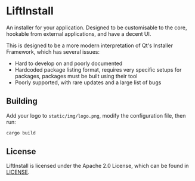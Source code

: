 LiftInstall
===========

An installer for your application. Designed to be customisable to the core, hookable from external
 applications, and have a decent UI.

This is designed to be a more modern interpretation of Qt's Installer Framework, which has several issues:
- Hard to develop on and poorly documented
- Hardcoded package listing format, requires very specific setups for packages, packages must be built
    using their tool
- Poorly supported, with rare updates and a large list of bugs

Building
--------

Add your logo to `static/img/logo.png`, modify the configuration file, then run:

```bash
cargo build
```

License
-------

LiftInstall is licensed under the Apache 2.0 License, which can be found in [LICENSE](LICENSE).
